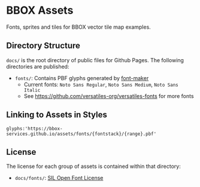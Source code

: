 # BBOX Assets

Fonts, sprites and tiles for BBOX vector tile map examples.

## Directory Structure

`docs/` is the root directory of public files for Github Pages. The following directories are published:

* `fonts/`: Contains PBF glyphs generated by [font-maker](https://github.com/maplibre/font-maker)
  * Current fonts: `Noto Sans Regular`, `Noto Sans Medium`, `Noto Sans Italic`
  * See https://github.com/versatiles-org/versatiles-fonts for more fonts
 
## Linking to Assets in Styles

```
glyphs:'https://bbox-services.github.io/assets/fonts/{fontstack}/{range}.pbf'
```

## License

The license for each group of assets is contained within that directory:

* `docs/fonts/`: [SIL Open Font License](fonts/OFL.txt)

